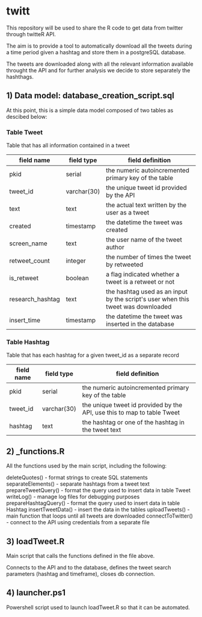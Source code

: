 

# twitt


This repository will be used to share the R code to get data from twitter through twitteR API.

The aim is to provide a tool to automatically download all the tweets during a time period given a hashtag and store them in a postgreSQL database.

The tweets are downloaded along with all the relevant information available throught the API and for further analysis we decide to store separately the hashthags.


## 1) Data model: database_creation_script.sql

At this point, this is a simple data model composed of two tables as descibed below:

### Table Tweet 

Table that has all information contained in a tweet

field name | field type | field definition
---------- | ---------- | ----------------
pkid | serial | the numeric autoincremented primary key of the table
tweet_id | varchar(30) | the unique tweet id provided by the API
text | text | the actual text written by the user as a tweet
created | timestamp | the datetime the tweet was created
screen_name | text | the user name of the tweet author
retweet_count | integer | the number of times the tweet by retweeted
is_retweet | boolean | a flag indicated whether a tweet is a retweet or not
research_hashtag | text | the hashtag used as an input by the script's user when this tweet was downloaded
insert_time | timestamp | the datetime the tweet was inserted in the database

### Table Hashtag 

Table that has each hashtag for a given tweet_id as a separate record

field name | field type | field definition
---------- | ---------- | ----------------
pkid | serial | the numeric autoincremented primary key of the table
tweet_id | varchar(30) | the unique tweet id provided by the API, use this to map to table Tweet 
hashtag | text | the hashtag or one of the hashtag in the tweet text


## 2) _functions.R

All the functions used by the main script, including the following:

deleteQuotes() - format strings to create SQL statements
separateElements() - separate hashtags from a tweet text
prepareTweetQuery() - format the query used to insert data in table Tweet
writeLog() - manage log files for debugging purposes
prepareHashtagQuery() - format the query used to insert data in table Hashtag
insertTweetData() - insert the data in the tables
uploadTweets() - main function that loops until all tweets are downloaded
connectToTwitter() - connect to the API using credentials from a separate file

## 3) loadTweet.R

Main script that calls the functions defined in the file above.

Connects to the API and to the database, defines the tweet search parameters (hashtag and timeframe), closes db connection.


## 4) launcher.ps1

Powershell script used to launch loadTweet.R so that it can be automated.
